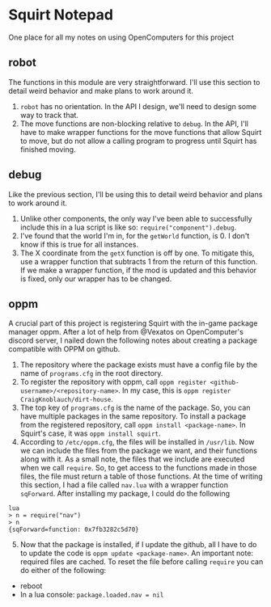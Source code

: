 # Squirt Notepad
One place for all my notes on using OpenComputers for this project

## robot
The functions in this module are very straightforward. I'll use this section to detail weird behavior and make plans to work around it. 
1. `robot` has no orientation. In the API I design, we'll need to design some way to track that.
2. The move functions are non-blocking relative to `debug`. In the API, I'll have to make wrapper functions for the move functions that allow Squirt to move, but do not allow a calling program to progress until Squirt has finished moving.

## debug
Like the previous section, I'll be using this to detail weird behavior and plans to work around it.
1. Unlike other components, the only way I've been able to successfully include this in a lua script is like so: `require("component").debug`. 
2. I've found that the world I'm in, for the `getWorld` function, is 0. I don't know if this is true for all instances.
3. The X coordinate from the `getX` function is off by one. To mitigate this, use a wrapper function that subtracts 1 from the return of this function. If we make a wrapper function, if the mod is updated and this behavior is fixed, only our wrapper has to be changed. 

## oppm
A crucial part of this project is registering Squirt with the in-game package manager oppm. After a lot of help from @Vexatos on OpenComputer's discord server, I nailed down the following notes about creating a package compatible with OPPM on github.
1. The repository where the package exists must have a config file by the name of `programs.cfg` in the root directory.
2. To register the repository with oppm, call `oppm register <github-username>/<repository-name>`. In my case, this is `oppm register CraigKnoblauch/dirt-house`.
3. The top key of `programs.cfg` is the name of the package. So, you can have multiple packages in the same repository. To install a package from the registered repository, call `oppm install <package-name>`. In Squirt's case, it was `oppm install squirt`.
4. According to `/etc/oppm.cfg`, the files will be installed in `/usr/lib`. Now we can include the files from the package we want, and their functions along with it. As a small note, the files that we include are executed when we call `require`. So, to get access to the functions made in those files, the file must return a table of those functions. At the time of writing this section, I had a file called `nav.lua` with a wrapper function `sqForward`. After installing my package, I could do the following
```
lua
> n = require("nav")
> n
{sqForward=function: 0x7fb3282c5d70}
```
5. Now that the package is installed, if I update the github, all I have to do to update the code is `oppm update <package-name>`. An important note: required files are cached. To reset the file before calling `require` you can do either of the following:
- reboot
- In a lua console: `package.loaded.nav = nil`

